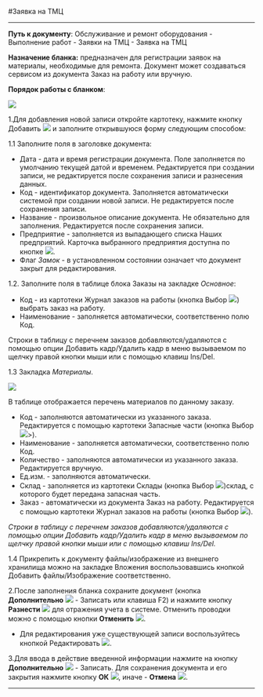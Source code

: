 ﻿#Заявка на ТМЦ

----------

**Путь к документу**: Обслуживание и ремонт оборудования - Выполнение работ - Заявки на ТМЦ - Заявка на ТМЦ

**Назначение бланка:**  предназначен для регистрации заявок на материалы, необходимые для ремонта. Документ может создаваться сервисом из документа Заказ на работу или вручную. 

**Порядок работы с бланком**:

![](topic:.EquipmentRegistry.AddFiles.Screenshot_12165.jpg)

1.Для добавления новой записи откройте картотеку, нажмите кнопку Добавить  ![](topic:EquipmentRegistry.EquipmentRegistry.AddFiles.Btn_Add.png) и заполните открывшуюся форму следующим способом:

1.1 Заполните поля в заголовке документа:

- Дата - дата и время регистрации документа. Поле заполняется по умолчанию текущей датой и временем. Редактируется при создании записи, не редактируется после сохранения записи и разнесения данных.
- Код - идентификатор документа. Заполняется автоматически системой при создании новой записи. Не редактируется после сохранения записи.
- Название - произвольное описание документа. Не обязательно для заполнения. Редактируется после сохранения записи.
- Предприятие - заполняется из выпадающего списка Наших предприятий. Карточка выбранного предприятия доступна по кнопке ![](topic:EquipmentRegistry.EquipmentRegistry.AddFiles.Btn_go.png).
- Флаг *Замок* - в установленном состоянии означает что документ закрыт для редактирования.

1.2. Заполните поля в таблице блока Заказы на закладке *Основное*:

- Код - из картотеки Журнал заказов на работы (кнопка Выбор ![](topic:EquipmentRegistry.EquipmentRegistry.AddFiles.Btn_select.png)) выбрать заказ на работу.
- Наименование - заполняется автоматически, соответственно полю Код.

Строки в таблицу с перечнем заказов добавляются/удаляются с помощью опции Добавить кадр/Удалить кадр в меню вызываемом по щелчку правой кнопки мыши или с помощью клавиш Ins/Del.

1.3 Закладка *Материалы*.

![](topic:.EquipmentRegistry.AddFiles.Screenshot_12166.jpg)

В таблице отображается перечень материалов по данному заказу. 

- Код - заполняются автоматически из указанного заказа. Редактируется с помощью картотеки Запасные части (кнопка Выбор![](topic:EquipmentRegistry.EquipmentRegistry.AddFiles.Btn_select.png)>).
- Наименование - заполняется автоматически, соответственно полю Код.
- Количество - заполняются автоматически из указанного заказа. Редактируется вручную.
- Ед.изм. - заполняются автоматически. 
- Склад - заполняется из картотеки Склады (кнопка Выбор ![](topic:EquipmentRegistry.EquipmentRegistry.AddFiles.Btn_select.png))склад, с которого будет передана запасная часть.
- Заказ - автоматически из документа Заказ на работу. Редактируется с помощью картотеки Журнал заказов на работы (кнопка Выбор ![](topic:EquipmentRegistry.EquipmentRegistry.AddFiles.Btn_select.png)).

*Строки в таблицу с перечнем заказов добавляются/удаляются с помощью опции Добавить кадр/Удалить кадр в меню вызываемом по щелчку правой кнопки мыши или с помощью клавиш Ins/Del.*

1.4 Прикрепить к документу файлы/изображение из внешнего хранилища можно на закладке Вложения воспользовавшись кнопкой Добавить файлы/Изображение соответственно.

2.После заполнения бланка сохраните документ (кнопка **Дополнительно**  ![](topic:EquipmentRegistry.EquipmentRegistry.AddFiles.Btn_OK.png) - Записать  или клавиша F2) и нажмите кнопку **Разнести**  ![](topic:EquipmentRegistry.EquipmentRegistry.AddFiles.Btn_Razntsti.png) для отражения учета в системе. Отменить проводки можно с помощью кнопки **Отменить** ![](topic:EquipmentRegistry.EquipmentRegistry.AddFiles.Btn_Otmena.png).

- Для редактирования уже существующей записи воспользуйтесь кнопкой Редактировать  ![](topic:EquipmentRegistry.EquipmentRegistry.AddFiles.Btn_Edit.png). 


3.Для ввода в действие введенной информации нажмите на кнопку **Дополнительно** ![](topic:EquipmentRegistry.EquipmentRegistry.AddFiles.Btn_OK.png) - Записать.
Для сохранения документа и его закрытия нажмите кнопку **ОК**
 ![](topic:EquipmentRegistry.EquipmentRegistry.AddFiles.Btn_Post.png), иначе  -  **Отмена** ![](topic:Com.AddFiles.Buttons.Btn_CloseCancel.png). 



----------
